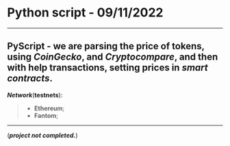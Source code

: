 # Python script - 09/11/2022
---
**PyScript** - we are **parsing** the **price** of tokens, using _CoinGecko_, and _Cryptocompare_, and then with help **transactions**, **setting** prices in _smart contracts_.
---
___Network___(**testnets**):
> + **Ethereum**;
> + **Fantom**;
---
(___project not completed.___)

